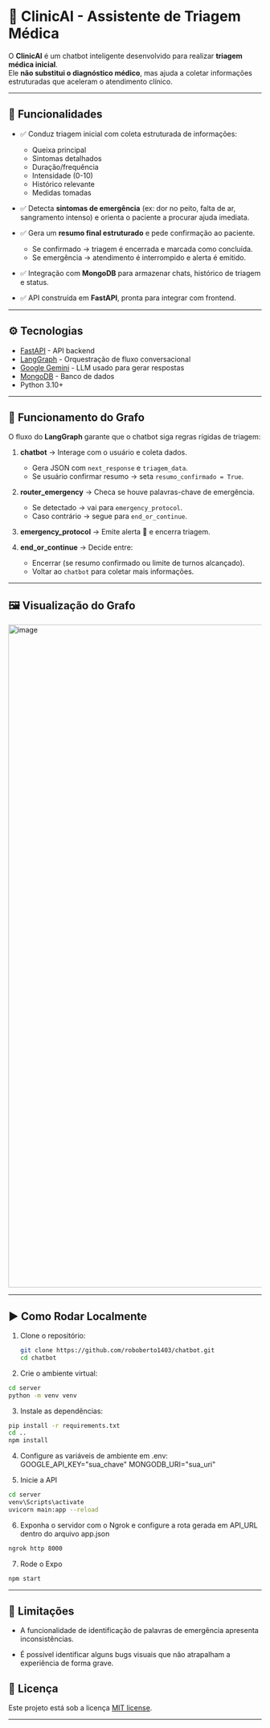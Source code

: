 # 🏥 ClinicAI - Assistente de Triagem Médica

O **ClinicAI** é um chatbot inteligente desenvolvido para realizar **triagem médica inicial**.  
Ele **não substitui o diagnóstico médico**, mas ajuda a coletar informações estruturadas que aceleram o atendimento clínico.

---

## 🚀 Funcionalidades

- ✅ Conduz triagem inicial com coleta estruturada de informações:  
  - Queixa principal  
  - Sintomas detalhados  
  - Duração/frequência  
  - Intensidade (0-10)  
  - Histórico relevante  
  - Medidas tomadas  

- ✅ Detecta **sintomas de emergência** (ex: dor no peito, falta de ar, sangramento intenso) e orienta o paciente a procurar ajuda imediata.  

- ✅ Gera um **resumo final estruturado** e pede confirmação ao paciente.  
  - Se confirmado → triagem é encerrada e marcada como concluída.  
  - Se emergência → atendimento é interrompido e alerta é emitido.  

- ✅ Integração com **MongoDB** para armazenar chats, histórico de triagem e status.  

- ✅ API construída em **FastAPI**, pronta para integrar com frontend.  

---

## ⚙️ Tecnologias

- [FastAPI](https://fastapi.tiangolo.com/) - API backend  
- [LangGraph](https://python.langchain.com/docs/langgraph) - Orquestração de fluxo conversacional  
- [Google Gemini](https://ai.google.dev/) - LLM usado para gerar respostas  
- [MongoDB](https://www.mongodb.com/) - Banco de dados  
- Python 3.10+  

---
## 🧩 Funcionamento do Grafo

O fluxo do **LangGraph** garante que o chatbot siga regras rígidas de triagem:

1. **chatbot** → Interage com o usuário e coleta dados.  
   - Gera JSON com `next_response` e `triagem_data`.  
   - Se usuário confirmar resumo → seta `resumo_confirmado = True`.

2. **router_emergency** → Checa se houve palavras-chave de emergência.  
   - Se detectado → vai para `emergency_protocol`.  
   - Caso contrário → segue para `end_or_continue`.

3. **emergency_protocol** → Emite alerta 🚨 e encerra triagem.

4. **end_or_continue** → Decide entre:  
   - Encerrar (se resumo confirmado ou limite de turnos alcançado).  
   - Voltar ao `chatbot` para coletar mais informações.  

---

## 🖼️ Visualização do Grafo

<img width="1900" height="1318" alt="image" src="https://github.com/user-attachments/assets/8cc07c68-a0b5-4732-aefc-0e4dfdf2f66b" />

---

## ▶️ Como Rodar Localmente

1. Clone o repositório:
   ```bash
   git clone https://github.com/roboberto1403/chatbot.git
   cd chatbot
   ```
   
2.  Crie o ambiente virtual:
   ```bash
   cd server
   python -m venv venv
   ```

3. Instale as dependências:
  ```bash
  pip install -r requirements.txt
  cd ..
  npm install
  ```

4. Configure as variáveis de ambiente em .env:
  GOOGLE_API_KEY="sua_chave"
  MONGODB_URI="sua_uri"

5. Inicie a API
  ```bash
  cd server
  venv\Scripts\activate
  uvicorn main:app --reload
  ```

6. Exponha o servidor com o Ngrok e configure a rota gerada em API_URL dentro do arquivo app.json
  ```bash
  ngrok http 8000  
  ```

7. Rode o Expo
  ```bash
  npm start
  ```

---

## 🚧 Limitações

   - A funcionalidade de identificação de palavras de emergência apresenta inconsistências.

   - É possível identificar alguns bugs visuais que não atrapalham a experiência de forma grave.

## 📝 Licença

Este projeto está sob a licença [MIT license](https://opensource.org/licenses/MIT).

---
